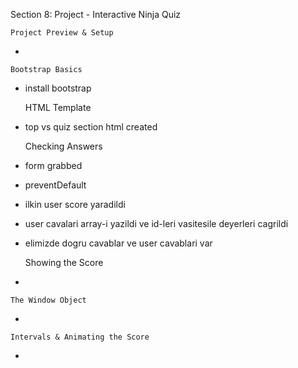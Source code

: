 Section 8: Project - Interactive
Ninja Quiz
    
    Project Preview & Setup

* 

    
    Bootstrap Basics
 
* install bootstrap


    HTML Template

* top vs quiz section html created


    Checking Answers

* form grabbed
* preventDefault
* ilkin user score yaradildi
* user cavalari array-i yazildi ve id-leri vasitesile deyerleri cagrildi
* elimizde dogru cavablar ve user cavablari var


    Showing the Score

*


    The Window Object

*


    Intervals & Animating the Score


*
